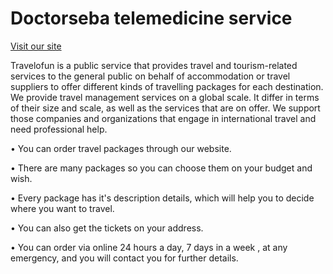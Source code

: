 # Doctorseba telemedicine service

[Visit our site](https://doctorseba.netlify.app/)

Travelofun is  a public service that provides travel and tourism-related services to the general public on behalf of accommodation or travel suppliers to offer different kinds of travelling packages for each destination. We provide travel management services on a global scale. It differ in terms of their size and scale, as well as the services that are on offer. We support those companies and organizations that engage in international travel and need professional help.

• You can order travel packages through our website.

• There are many packages so you can choose them on your budget and wish.

• Every package has it's description details, which will help you to decide where you want to travel.

• You can also get the tickets on your address.

• You can order via online 24 hours a day, 7 days in a week , at any emergency, and you will contact you for further details. 